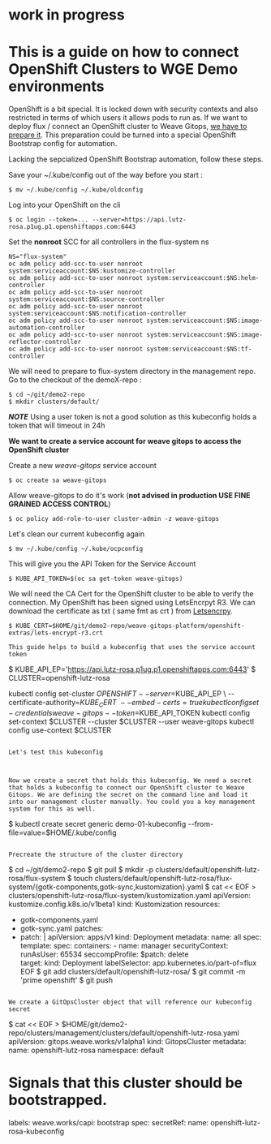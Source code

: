 # work in progress

# This is a guide on how to connect OpenShift Clusters to WGE Demo environments

OpenShift is a bit special. It is locked down with security contexts and also restricted in terms of which users it allows pods to run as. 
If we want to deploy flux / connect an OpenShift cluster to Weave Gitops, [we have to prepare it](https://fluxcd.io/flux/use-cases/openshift/). This preparation could be turned into a special OpenShift
Bootstrap config for automation.

Lacking the sepcialized OpenShift Bootstrap automation, follow these steps.

Save your ~/.kube/config out of the way before you start :
```
$ mv ~/.kube/config ~/.kube/oldconfig
```

Log into your OpenShift on the cli
```
$ oc login --token=... --server=https://api.lutz-rosa.p1ug.p1.openshiftapps.com:6443
```

Set the **nonroot** SCC for all controllers in the flux-system ns
```
NS="flux-system"
oc adm policy add-scc-to-user nonroot system:serviceaccount:$NS:kustomize-controller
oc adm policy add-scc-to-user nonroot system:serviceaccount:$NS:helm-controller
oc adm policy add-scc-to-user nonroot system:serviceaccount:$NS:source-controller
oc adm policy add-scc-to-user nonroot system:serviceaccount:$NS:notification-controller
oc adm policy add-scc-to-user nonroot system:serviceaccount:$NS:image-automation-controller
oc adm policy add-scc-to-user nonroot system:serviceaccount:$NS:image-reflector-controller
oc adm policy add-scc-to-user nonroot system:serviceaccount:$NS:tf-controller
```

We will need to prepare to flux-system directory in the management repo. Go to the checkout of the demoX-repo :
```
$ cd ~/git/demo2-repo
$ mkdir clusters/default/
```

**_NOTE_** Using a user token is not a good solution as this kubeconfig holds a token that will timeout in 24h 

**We want to create a service account for weave gitops to access the OpenShift cluster**

Create a new *weave-gitops* service account
```
$ oc create sa weave-gitops
```

Allow weave-gitops to do it's work (**not advised in production USE FINE GRAINED ACCESS CONTROL**)
```
$ oc policy add-role-to-user cluster-admin -z weave-gitops
```

Let's clean our current kubeconfig again
```
$ mv ~/.kube/config ~/.kube/ocpconfig
```

This will give you the API Token for the Service Account
```
$ KUBE_API_TOKEN=$(oc sa get-token weave-gitops)
```

We will need the CA Cert for the OpenShift cluster to be able to verify the connection. My OpenShift has been signed using LetsEncrpyt R3. We can download the certificate as txt ( same fmt as crt ) from [Letsencrpy](https://letsencrypt.org/certificates/). 
```
$ KUBE_CERT=$HOME/git/demo2-repo/weave-gitops-platform/openshift-extras/lets-encrypt-r3.crt

This guide helps to build a kubeconfig that uses the service account token

```
$ KUBE_API_EP='https://api.lutz-rosa.p1ug.p1.openshiftapps.com:6443'
$ CLUSTER=openshift-lutz-rosa

kubectl config set-cluster $OPENSHIFT --server=$KUBE_API_EP \ 
    --certificate-authority=$KUBE_CERT  \
    --embed-certs=true
kubectl config set-credentials weave-gitops --token=$KUBE_API_TOKEN
kubectl config set-context $CLUSTER --cluster $CLUSTER --user weave-gitops
kubectl config use-context $CLUSTER
```

Let's test this kubeconfig



Now we create a secret that holds this kubeconfig. We need a secret that holds a kubeconfig to connect our OpenShift cluster to Weave Gitops. We are defining the secret on the command line and load it into our management cluster manually. You could you a key management system for this as well. 
```
$ kubectl create secret generic demo-01-kubeconfig --from-file=value=$HOME/.kube/config
```

Precreate the structure of the cluster directory
```
$ cd ~/git/demo2-repo
$ git pull
$ mkdir -p clusters/default/openshift-lutz-rosa/flux-system
$ touch clusters/default/openshift-lutz-rosa/flux-system/{gotk-components,gotk-sync,kustomization}.yaml
$ cat << EOF > clusters/openshift-lutz-rosa/flux-system/kustomization.yaml
apiVersion: kustomize.config.k8s.io/v1beta1
kind: Kustomization
resources:
  - gotk-components.yaml
  - gotk-sync.yaml
patches:
  - patch: |
      apiVersion: apps/v1
      kind: Deployment
      metadata:
        name: all
      spec:
        template:
          spec:
            containers:
              - name: manager
                securityContext:
                  runAsUser: 65534
                  seccompProfile:
                    $patch: delete      
    target:
      kind: Deployment
      labelSelector: app.kubernetes.io/part-of=flux
EOF 
$ git add clusters/default/openshift-lutz-rosa/
$ git commit -m 'prime openshift'
$ git push
```

We create a GitOpsCluster object that will reference our kubeconfig secret
```
$ cat << EOF > $HOME/git/demo2-repo/clusters/management/clusters/default/openshift-lutz-rosa.yaml
apiVersion: gitops.weave.works/v1alpha1
kind: GitopsCluster
metadata:
  name: openshift-lutz-rosa
  namespace: default
  # Signals that this cluster should be bootstrapped.
  labels:
    weave.works/capi: bootstrap
spec:
  secretRef:
    name: openshift-lutz-rosa-kubeconfig
```
